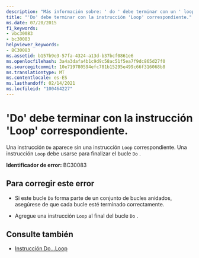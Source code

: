 ```yaml
---
description: "Más información sobre: ' do ' debe terminar con un ' loop ' correspondiente"
title: "'Do' debe terminar con la instrucción 'Loop' correspondiente."
ms.date: 07/20/2015
f1_keywords:
- vbc30083
- bc30083
helpviewer_keywords:
- BC30083
ms.assetid: b157b9e3-57fa-4324-a13d-b37bcf0861e6
ms.openlocfilehash: 3a4a3dafa4b1c9d9c58ac51f5ea7f9dc865d27f0
ms.sourcegitcommit: 10e719780594efc781b15295e499c66f316068b8
ms.translationtype: MT
ms.contentlocale: es-ES
ms.lasthandoff: 02/14/2021
ms.locfileid: "100464227"
---
```

# <a name="do-must-end-with-a-matching-loop"></a>'Do' debe terminar con la instrucción 'Loop' correspondiente.

Una instrucción `Do` aparece sin una instrucción `Loop` correspondiente. Una instrucción `Loop` debe usarse para finalizar el bucle `Do` .  
  
 **Identificador de error:** BC30083  
  
## <a name="to-correct-this-error"></a>Para corregir este error  
  
- Si este bucle `Do` forma parte de un conjunto de bucles anidados, asegúrese de que cada bucle esté terminado correctamente.  
  
- Agregue una instrucción `Loop` al final del bucle `Do` .  
  
## <a name="see-also"></a>Consulte también

- [Instrucción Do...Loop](../language-reference/statements/do-loop-statement.md)
